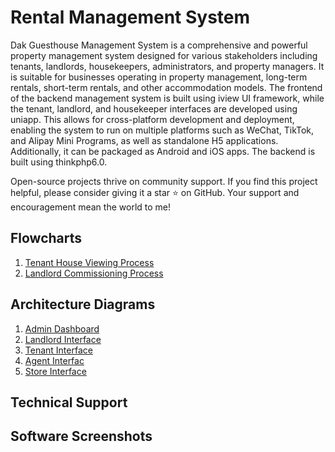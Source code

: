 # Rental Management System
Dak Guesthouse Management System is a comprehensive and powerful property management system designed for various stakeholders including tenants, landlords, housekeepers, administrators, and property managers. It is suitable for businesses operating in property management, long-term rentals, short-term rentals, and other accommodation models.
The frontend of the backend management system is built using iview UI framework, while the tenant, landlord, and housekeeper interfaces are developed using uniapp. This allows for cross-platform development and deployment, enabling the system to run on multiple platforms such as WeChat, TikTok, and Alipay Mini Programs, as well as standalone H5 applications. Additionally, it can be packaged as Android and iOS apps. The backend is built using thinkphp6.0.

Open-source projects thrive on community support. If you find this project helpful, please consider giving it a star ⭐️ on GitHub. Your support and encouragement mean the world to me!

## Flowcharts
1.  [Tenant House Viewing Process]()
2.  [Landlord Commissioning Process]()

## Architecture Diagrams
1.  [Admin Dashboard]()
2.  [Landlord Interface]()
3.  [Tenant Interface ]()
4.  [Agent Interfac]()
5.  [Store Interface]()

## Technical Support


## Software Screenshots



